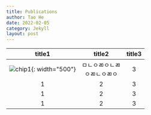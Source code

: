 ```yaml
---
title: Publications
author: Tao He
date: 2022-02-05
category: Jekyll
layout: post
---
```


<div class="table-wrapper" markdown="block">

|title1|title2|title3|
|:-:|:-:|:-:|
|![chip1](https://donghyun-youn.github.io/about/assets/profile.jpg){: width="500"}|ㅁㄴㅇㄻㅇㄴㄻ<br>ㅇㄻㄴㅇㄻㅇ|3|
|1|2|3|
|1|2|3|
|1|2|3|

</div>
